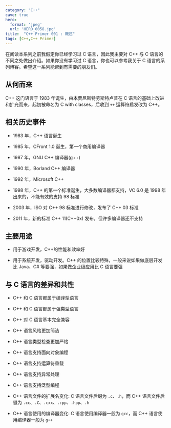 ```yaml
---
category: "C++"
cave: true
hero:
  format: 'jpeg'
  url: 'HERO_0058.jpg'
title:  "C++ Primer 001 : 概述"
tags: [C++,C++ Primer]
---
```

在阅读本系列之前我假定你已经学习过 C 语言，因此我主要对 C++ 与 C 语言的不同之处做出介绍。如果你没有学习过 C 语言，你也可以参考我关于 C 语言的系列博客。希望这一系列能帮到有需要的朋友们。

## 从何而来

C++ 这门语言于 1983 年诞生，由本贾尼斯特劳斯特卢普在 C 语言的基础上改进和扩充而来，起初被命名为 C with classes，后收到 `++` 运算符启发改为 C++。

## 相关历史事件

* 1983 年，C++ 语言诞生

* 1985 年，CFront 1.0 诞生，第一个商用编译器

* 1987 年，GNU C++ 编译器(g++)

* 1990 年，Borland C++ 编译器

* 1992 年，Microsoft C++

* 1998 年，C++ 的第一个标准诞生，大多数编译器都支持，VC 6.0 是 1998 年出来的，不能有效的支持 98 标准

* 2003 年，ISO 对 C++ 98 标准进行修改，发布了 C++ 03 标准

* 2011 年，新的标准 C++ 11(C++0x) 发布，但许多编译器还不支持

## 主要用途

* 用于游戏开发，C++的性能和效率好

* 用于系统开发，驱动开发。C++ 的位置比较特殊，一般来说如果做底层开发比 Java、C# 等要强，如果做企业级应用比 C 语言要强

## 与 C 语言的差异和共性

* C++ 和 C 语言都属于编译型语言

* C++ 和 C 语言都属于强类型语言

* C++ 对 C 语言基本完全兼容

* C++ 语言风格更加简洁

* C++ 语言类型检查更加严格

* C++ 语言支持面向对象编程

* C++ 语言支持运算符重载

* C++ 语言支持异常处理

* C++ 语言支持泛型编程

* C++ 语言文件的扩展名变化: C 语言文件后缀为 `.c`、`.h`，而 C++ 语言文件后缀为 `.cc`、`.C`、`.cxx`、`.cpp`、`.hpp`、`.h`

* C++ 语言使用的编译器变化: C 语言使用编译器一般为 `gcc`，而 C++ 语言使用编译器一般为 `g++`







